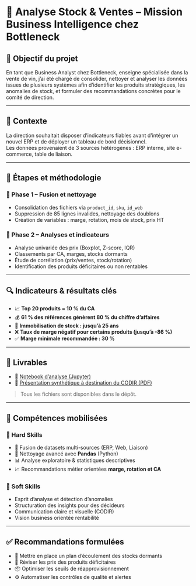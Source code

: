 # 🍷 Analyse Stock & Ventes – Mission Business Intelligence chez Bottleneck

## 🎯 Objectif du projet

En tant que Business Analyst chez Bottleneck, enseigne spécialisée dans la vente de vin, j’ai été chargé de consolider, nettoyer et analyser les données issues de plusieurs systèmes afin d’identifier les produits stratégiques, les anomalies de stock, et formuler des recommandations concrètes pour le comité de direction.

---

## 🏢 Contexte

La direction souhaitait disposer d’indicateurs fiables avant d’intégrer un nouvel ERP et de déployer un tableau de bord décisionnel.  
Les données provenaient de 3 sources hétérogènes : ERP interne, site e-commerce, table de liaison.

---

## 🧩 Étapes et méthodologie

### 🔹 Phase 1 – Fusion et nettoyage

- Consolidation des fichiers via `product_id`, `sku`, `id_web`
- Suppression de 85 lignes invalides, nettoyage des doublons
- Création de variables : marge, rotation, mois de stock, prix HT

### 🔹 Phase 2 – Analyses et indicateurs

- Analyse univariée des prix (Boxplot, Z-score, IQR)
- Classements par CA, marges, stocks dormants
- Étude de corrélation (prix/ventes, stock/rotation)
- Identification des produits déficitaires ou non rentables

---

## 🔍 Indicateurs & résultats clés

- 📈 **Top 20 produits = 10 % du CA**
- 💰 **61 % des références génèrent 80 % du chiffre d’affaires**
- 🧊 **Immobilisation de stock : jusqu’à 25 ans**
- ❌ **Taux de marge négatif pour certains produits (jusqu’à -86 %)**
- ✅ **Marge minimale recommandée : 30 %**

---

## 📁 Livrables

- 🧪 [Notebook d’analyse (Jupyter)](./Vatin_Antoine_1_Notebook_022025.ipynb)
- 🎤 [Présentation synthétique à destination du CODIR (PDF)](./Vatin_Antoine_2_presentation_022025.pdf)

> Tous les fichiers sont disponibles dans le dépôt.

---

## 🧠 Compétences mobilisées

### 🔧 Hard Skills

- 🔗 Fusion de datasets multi-sources (ERP, Web, Liaison)
- 🧹 Nettoyage avancé avec **Pandas** (Python)
- 📊 Analyse exploratoire & statistiques descriptives
- 📈 Recommandations métier orientées **marge, rotation et CA**

### 🤝 Soft Skills

- Esprit d’analyse et détection d’anomalies
- Structuration des insights pour des décideurs
- Communication claire et visuelle (CODIR)
- Vision business orientée rentabilité

---

## ✅ Recommandations formulées

- 🔄 Mettre en place un plan d’écoulement des stocks dormants
- 💸 Réviser les prix des produits déficitaires
- 📦 Optimiser les seuils de réapprovisionnement
- ⚙️ Automatiser les contrôles de qualité et alertes
